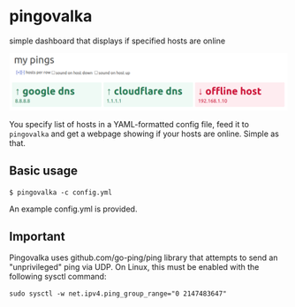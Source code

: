 # pingovalka
simple dashboard that displays if specified hosts are online

![Screenshot](/assets/screen.png)

You specify list of hosts in a YAML-formatted config file, feed it to `pingovalka` and get a webpage showing if your hosts are online. Simple as that.

## Basic usage
```
$ pingovalka -c config.yml
````
An example config.yml is provided.

## Important
Pingovalka uses github.com/go-ping/ping library that attempts to send an "unprivileged" ping via UDP. On Linux, this must be enabled with the following sysctl command:
```
sudo sysctl -w net.ipv4.ping_group_range="0 2147483647"
````
